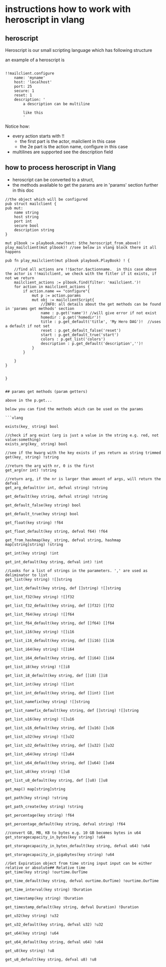 # instructions how to work with heroscript in vlang

## heroscript

Heroscript is our small scripting language which has following structure

an example of a heroscript is

```heroscript

!!mailclient.configure
	name: 'myname'
	host: 'localhost'
	port: 25
	secure: 1
	reset: 1 
	description: '
		a description can be multiline

		like this
		'

```

Notice how:
- every action starts with !!
	- the first part is the actor, mailclient in this case
	- the 2e part is the action name, configure in this case
- multilines are supported see the description field

## how to process heroscript in Vlang

- heroscript can be converted to a struct,
- the methods available to get the params are in 'params' section further in this doc


```vlang
//the object which will be configured
pub struct mailclient {
pub mut:
	name string
	host string
	port int	
	secure bool
	description string
}

mut plbook := playbook.new(text: $the_heroscript_from_above)!
play_mailclient(mut plbook)! //see below in vlang block there it all happens

pub fn play_mailclient(mut plbook playbook.PlayBook) ! {

	//find all actions are !!$actor.$actionname.  in this case above the actor is !!mailclient, we check with the fitler if it exists, if not we return
	mailclient_actions := plbook.find(filter: 'mailclient.')!
	for action in mailclient_actions {
		if action.name == "configure"{
			mut p := action.params
			mut obj := mailclientScript{
				//INFO: all details about the get methods can be found in 'params get methods' section
				name : p.get('name')! //will give error if not exist			
				homedir : p.get('homedir')!
				title : p.get_default('title', 'My Hero DAG')!  //uses a default if not set
				reset : p.get_default_false('reset') 
				start : p.get_default_true('start')
				colors : p.get_list('colors')
				description : p.get_default('description','')!					
			}
		}

	}
}


}


## params get methods (param getters)

above in the p.get... 

below you can find the methods which can be used on the params

```vlang

exists(key_ string) bool

//check if arg exist (arg is just a value in the string e.g. red, not value:something) 
exists_arg(key_ string) bool

//see if the kwarg with the key exists if yes return as string trimmed
get(key_ string) !string

//return the arg with nr, 0 is the first    
get_arg(nr int) !string

//return arg, if the nr is larger than amount of args, will return the defval
get_arg_default(nr int, defval string) !string

get_default(key string, defval string) !string

get_default_false(key string) bool

get_default_true(key string) bool

get_float(key string) !f64

get_float_default(key string, defval f64) !f64

get_from_hashmap(key_ string, defval string, hashmap map[string]string) !string

get_int(key string) !int

get_int_default(key string, defval int) !int

//Looks for a list of strings in the parameters. ',' are used as deliminator to list
get_list(key string) ![]string

get_list_default(key string, def []string) ![]string

get_list_f32(key string) ![]f32

get_list_f32_default(key string, def []f32) []f32

get_list_f64(key string) ![]f64

get_list_f64_default(key string, def []f64) []f64

get_list_i16(key string) ![]i16

get_list_i16_default(key string, def []i16) []i16

get_list_i64(key string) ![]i64

get_list_i64_default(key string, def []i64) []i64

get_list_i8(key string) ![]i8

get_list_i8_default(key string, def []i8) []i8

get_list_int(key string) ![]int

get_list_int_default(key string, def []int) []int

get_list_namefix(key string) ![]string

get_list_namefix_default(key string, def []string) ![]string

get_list_u16(key string) ![]u16

get_list_u16_default(key string, def []u16) []u16

get_list_u32(key string) ![]u32

get_list_u32_default(key string, def []u32) []u32

get_list_u64(key string) ![]u64

get_list_u64_default(key string, def []u64) []u64

get_list_u8(key string) ![]u8

get_list_u8_default(key string, def []u8) []u8

get_map() map[string]string

get_path(key string) !string

get_path_create(key string) !string

get_percentage(key string) !f64

get_percentage_default(key string, defval string) !f64

//convert GB, MB, KB to bytes e.g. 10 GB becomes bytes in u64
get_storagecapacity_in_bytes(key string) !u64

get_storagecapacity_in_bytes_default(key string, defval u64) !u64

get_storagecapacity_in_gigabytes(key string) !u64

//Get Expiration object from time string input input can be either relative or absolute## Relative time
get_time(key string) !ourtime.OurTime

get_time_default(key string, defval ourtime.OurTime) !ourtime.OurTime

get_time_interval(key string) !Duration

get_timestamp(key string) !Duration

get_timestamp_default(key string, defval Duration) !Duration

get_u32(key string) !u32

get_u32_default(key string, defval u32) !u32

get_u64(key string) !u64

get_u64_default(key string, defval u64) !u64

get_u8(key string) !u8

get_u8_default(key string, defval u8) !u8

```
